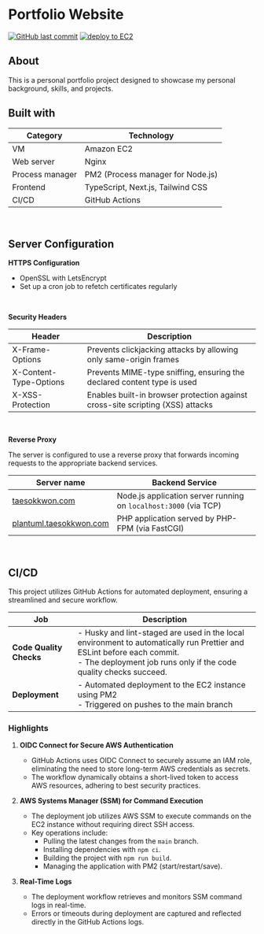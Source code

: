 # Portfolio Website

[![GitHub last commit](https://img.shields.io/github/last-commit/tkwonn/portfolio?color=chocolate)](https://github.com/tkwonn/portfolio/commits/)
[![deploy to EC2](https://github.com/tkwonn/portfolio/actions/workflows/deploy.yml/badge.svg)](https://github.com/tkwonn/portfolio/actions/workflows/deploy.yml)

## About

This is a personal portfolio project designed to showcase my personal background, skills, and projects.

## Built with

| **Category**    | **Technology**                    |
| --------------- | --------------------------------- |
| VM              | Amazon EC2                        |
| Web server      | Nginx                             |
| Process manager | PM2 (Process manager for Node.js) |
| Frontend        | TypeScript, Next.js, Tailwind CSS |
| CI/CD           | GitHub Actions                    |

<br>

## Server Configuration

**HTTPS Configuration**

-   OpenSSL with LetsEncrypt
-   Set up a cron job to refetch certificates regularly

<br>

**Security Headers**

| **Header**             | **Description**                                                                |
| ---------------------- | ------------------------------------------------------------------------------ |
| X-Frame-Options        | Prevents clickjacking attacks by allowing only same-origin frames              |
| X-Content-Type-Options | Prevents MIME-type sniffing, ensuring the declared content type is used        |
| X-XSS-Protection       | Enables built-in browser protection against cross-site scripting (XSS) attacks |

<br>

**Reverse Proxy**

The server is configured to use a reverse proxy that forwards incoming requests to the appropriate backend services.

| **Server name**                                            | **Backend Service**                                              |
| ---------------------------------------------------------- | ---------------------------------------------------------------- |
| [taesokkwon.com](https://taesokkwon.com)                   | Node.js application server running on `localhost:3000` (via TCP) |
| [plantuml.taesokkwon.com](https://plantuml.taesokkwon.com) | PHP application served by PHP-FPM (via FastCGI)                  |

<br>

## CI/CD

This project utilizes GitHub Actions for automated deployment, ensuring a streamlined and secure workflow.

| Job                     | Description                                                                                                                                                                                  |
| ----------------------- | -------------------------------------------------------------------------------------------------------------------------------------------------------------------------------------------- |
| **Code Quality Checks** | - Husky and lint-staged are used in the local environment to automatically run Prettier and ESLint before each commit.<br>- The deployment job runs only if the code quality checks succeed. |
| **Deployment**          | - Automated deployment to the EC2 instance using PM2<br>- Triggered on pushes to the main branch                                                                                             |

### Highlights

1. **OIDC Connect for Secure AWS Authentication**

    - GitHub Actions uses OIDC Connect to securely assume an IAM role, eliminating the need to store long-term AWS credentials as secrets.
    - The workflow dynamically obtains a short-lived token to access AWS resources, adhering to best security practices.

2. **AWS Systems Manager (SSM) for Command Execution**

    - The deployment job utilizes AWS SSM to execute commands on the EC2 instance without requiring direct SSH access.
    - Key operations include:
        - Pulling the latest changes from the `main` branch.
        - Installing dependencies with `npm ci`.
        - Building the project with `npm run build`.
        - Managing the application with PM2 (start/restart/save).

3. **Real-Time Logs**
    - The deployment workflow retrieves and monitors SSM command logs in real-time.
    - Errors or timeouts during deployment are captured and reflected directly in the GitHub Actions logs.
